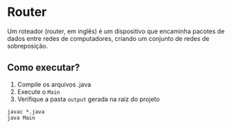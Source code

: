 # Router

Um roteador (router, em inglês) é um dispositivo que encaminha pacotes de dados entre redes de computadores, criando um conjunto de redes de sobreposição.

## Como executar?

1. Compile os arquivos .java
2. Execute o `Main`
3. Verifique a pasta `output` gerada na raiz do projeto

```console
javac *.java
java Main
```
